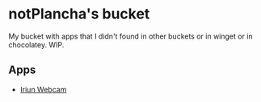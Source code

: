 # notPlancha's bucket

My bucket with apps that I didn't found in other buckets or in winget or in chocolatey. WIP.

## Apps

- [Iriun Webcam](https://iriun.com/)
